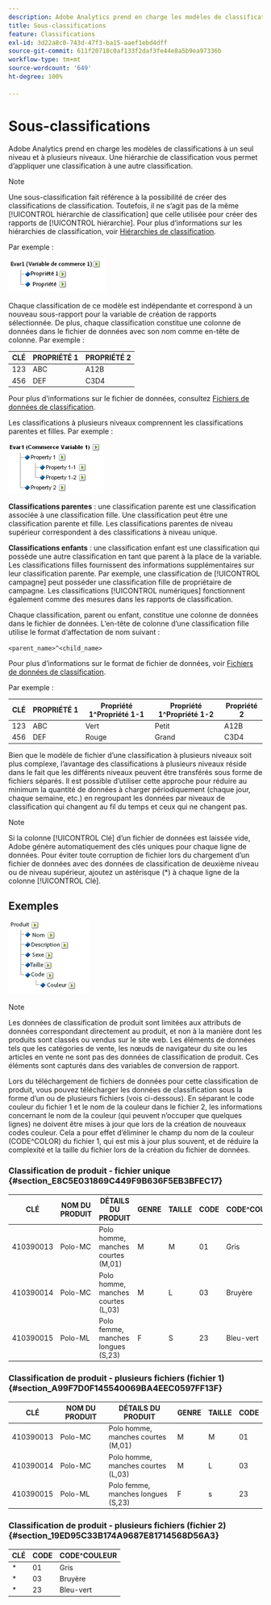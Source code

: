 ```yaml
---
description: Adobe Analytics prend en charge les modèles de classifications à un seul niveau et à plusieurs niveaux. Une hiérarchie de classification vous permet d’appliquer une classification à une autre classification.
title: Sous-classifications
feature: Classifications
exl-id: 3d22a8c0-743d-47f3-ba15-aaef1ebd4dff
source-git-commit: 611f20718c0af133f2daf3fe44e8a5b9ea97336b
workflow-type: tm+mt
source-wordcount: '649'
ht-degree: 100%

---
```


# Sous-classifications

Adobe Analytics prend en charge les modèles de classifications à un seul niveau et à plusieurs niveaux. Une hiérarchie de classification vous permet d’appliquer une classification à une autre classification.

>[!NOTE]
>
>Une sous-classification fait référence à la possibilité de créer des classifications de classification. Toutefois, il ne s’agit pas de la même [!UICONTROL hiérarchie de classification] que celle utilisée pour créer des rapports de [!UICONTROL hiérarchie]. Pour plus d’informations sur les hiérarchies de classification, voir [Hiérarchies de classification](/help/admin/admin/conversion-var-admin/classification-hierarchies.md).

Par exemple :

![](assets/single-level-popup-C.png)

Chaque classification de ce modèle est indépendante et correspond à un nouveau sous-rapport pour la variable de création de rapports sélectionnée. De plus, chaque classification constitue une colonne de données dans le fichier de données avec son nom comme en-tête de colonne. Par exemple :

| CLÉ | PROPRIÉTÉ 1 | PROPRIÉTÉ 2 |
|---|---|---|
| 123 | ABC | A12B |
| 456 | DEF | C3D4 |

Pour plus d’informations sur le fichier de données, consultez   [Fichiers de données de classification](/help/components/classifications/importer/c-saint-data-files.md).

Les classifications à plusieurs niveaux comprennent les classifications parentes et filles. Par exemple :

![](assets/Multi-Level-Class-popup.png)

**Classifications parentes** : une classification parente est une classification associée à une classification fille. Une classification peut être une classification parente et fille. Les classifications parentes de niveau supérieur correspondent à des classifications à niveau unique.

**Classifications enfants** : une classification enfant est une classification qui possède une autre classification en tant que parent à la place de la variable. Les classifications filles fournissent des informations supplémentaires sur leur classification parente. Par exemple, une classification de [!UICONTROL campagne] peut posséder une classification fille de propriétaire de campagne. Les classifications [!UICONTROL numériques] fonctionnent également comme des mesures dans les rapports de classification.

Chaque classification, parent ou enfant, constitue une colonne de données dans le fichier de données. L’en-tête de colonne d’une classification fille utilise le format d’affectation de nom suivant :

`<parent_name>^<child_name>`

Pour plus d’informations sur le format de fichier de données, voir [Fichiers de données de classification](/help/components/classifications/importer/c-saint-data-files.md).

Par exemple :

| CLÉ | PROPRIÉTÉ 1 | Propriété 1^Propriété 1-1 | Propriété 1^Propriété 1-2 | Propriété 2 |
|---|---|---|---|---|
| 123 | ABC | Vert | Petit | A12B |
| 456 | DEF | Rouge | Grand | C3D4 |

Bien que le modèle de fichier d’une classification à plusieurs niveaux soit plus complexe, l’avantage des classifications à plusieurs niveaux réside dans le fait que les différents niveaux peuvent être transférés sous forme de fichiers séparés. Il est possible d’utiliser cette approche pour réduire au minimum la quantité de données à charger périodiquement (chaque jour, chaque semaine, etc.) en regroupant les données par niveaux de classification qui changent au fil du temps et ceux qui ne changent pas.

>[!NOTE]
>
>Si la colonne [!UICONTROL Clé] d’un fichier de données est laissée vide, Adobe génère automatiquement des clés uniques pour chaque ligne de données. Pour éviter toute corruption de fichier lors du chargement d’un fichier de données avec des données de classification de deuxième niveau ou de niveau supérieur, ajoutez un astérisque (*) à chaque ligne de la colonne [!UICONTROL Clé].

## Exemples

![](assets/sample-product-classifications.png)

>[!NOTE]
>
>Les données de classification de produit sont limitées aux attributs de données correspondant directement au produit, et non à la manière dont les produits sont classés ou vendus sur le site web. Les éléments de données tels que les catégories de vente, les nœuds de navigateur du site ou les articles en vente ne sont pas des données de classification de produit. Ces éléments sont capturés dans des variables de conversion de rapport.

Lors du téléchargement de fichiers de données pour cette classification de produit, vous pouvez télécharger les données de classification sous la forme d’un ou de plusieurs fichiers (vois ci-dessous). En séparant le code couleur du fichier 1 et le nom de la couleur dans le fichier 2, les informations concernant le nom de la couleur (qui peuvent n’occuper que quelques lignes) ne doivent être mises à jour que lors de la création de nouveaux codes couleur. Cela a pour effet d’éliminer le champ du nom de la couleur (CODE^COLOR) du fichier 1, qui est mis à jour plus souvent, et de réduire la complexité et la taille du fichier lors de la création du fichier de données.

### Classification de produit - fichier unique {#section_E8C5E031869C449F9B636F5EB3BFEC17}

| CLÉ | NOM DU PRODUIT | DÉTAILS DU PRODUIT | GENRE | TAILLE | CODE | CODE^COULEUR |
|---|---|---|---|---|---|---|
| 410390013 | Polo-MC | Polo homme, manches courtes (M,01) | M | M | 01 | Gris |
| 410390014 | Polo-MC | Polo homme, manches courtes (L,03) | M | L | 03 | Bruyère |
| 410390015 | Polo-ML | Polo femme, manches longues (S,23) | F | S | 23 | Bleu-vert |

### Classification de produit - plusieurs fichiers (fichier 1)  {#section_A99F7D0F145540069BA4EEC0597FF13F}

| CLÉ | NOM DU PRODUIT | DÉTAILS DU PRODUIT | GENRE | TAILLE | CODE |
|---|---|---|---|---|---|
| 410390013 | Polo-MC | Polo homme, manches courtes (M,01) | M | M | 01 |
| 410390014 | Polo-MC | Polo homme, manches courtes (L,03) | M | L | 03 |
| 410390015 | Polo-ML | Polo femme, manches longues (S,23) | F | s | 23 |

### Classification de produit - plusieurs fichiers (fichier 2)  {#section_19ED95C33B174A9687E81714568D56A3}

| CLÉ | CODE | CODE^COULEUR |
|---|---|---|
| &#42; | 01 | Gris |
| &#42; | 03 | Bruyère |
| &#42; | 23 | Bleu-vert |
